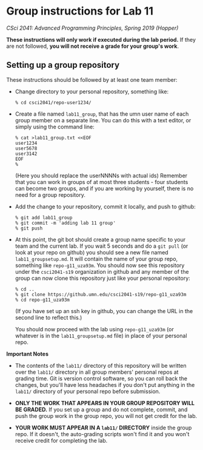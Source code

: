 # Group instructions for Lab 11

*CSci 2041: Advanced Programming Principles, Spring 2019 (Hopper)*

**These instructions will only work if executed during the lab period.**  If they are not followed, **you will not receive a grade for your group's work**.

## Setting up a group repository

These instructions should be followed by at least one team member:

* Change directory to your personal repository, something like:

    ```
    % cd csci2041/repo-user1234/
    ```

* Create a file named `lab11_group`, that has the umn user name of each group member on a separate line.  You can do this with a text editor, or simply using the command line:

    ```
    % cat >lab11_group.txt <<EOF
    user1234
    user5678
    user3142
    EOF
    %
    ```

  (Here you should replace the userNNNNs with actual ids)  Remember that you can work in groups of at most three students - four students can become two groups, and if you are working by yourself, there is no need for a group repository.

* Add the change to your repository, commit it locally, and push to github:

    ```
    % git add lab11_group
    % git commit -m 'adding lab 11 group'
    % git push
    ```

* At this point, the git bot should create a group name specific to your team and the current lab.  If you wait 5 seconds and do a `git pull` (or look at your repo on github) you should see a new file named `lab11_groupsetup.md`.  It will contain the name of your group repo, something like `repo-g11_uza93m`.  You should now see this repository under the `csci2041-s19` organization in github and any member of the group can now clone this repository just like your personal repository:

    ```
    % cd ..
    % git clone https://github.umn.edu/csci2041-s19/repo-g11_uza93m
    % cd repo-g11_uza93m
    ```

   (If you have set up an ssh key in github, you can change the URL in the second line to reflect this.)

   You should now proceed with the lab using `repo-g11_uza93m` (or whatever is in the `lab11_groupsetup.md` file) in place of your personal repo.


**Important Notes**
* The contents of the `lab11/` directory of this repository will be written over the `lab11/` directory in all group members' personal repos at grading time.  Git is version control software, so you can roll back the changes, but you'll have less headaches if you don't put anything in the `lab11/` directory of your personal repo before submission.

* **ONLY THE WORK THAT APPEARS IN YOUR GROUP REPOSITORY WILL BE GRADED.** If you set up a group and do not complete, commit, and push the group work in the group repo, you will not get credit for the lab.

* **YOUR WORK MUST APPEAR IN A `lab11/` DIRECTORY** inside the group repo.  If it doesn't, the auto-grading scripts won't find it and you won't receive credit for completing the lab.
